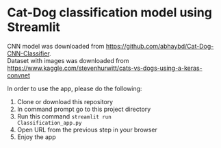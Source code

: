 # Cat-Dog classification model using Streamlit

CNN model was downloaded from https://github.com/abhaybd/Cat-Dog-CNN-Classifier.    
Dataset with images was downloaded from https://www.kaggle.com/stevenhurwitt/cats-vs-dogs-using-a-keras-convnet

In order to use the app, please do the following:
1. Clone or download this repository
2. In command prompt go to this project directory
3. Run this command <code>streamlit run Classification_app.py</code>
4. Open URL from the previous step in your browser
5. Enjoy the app
